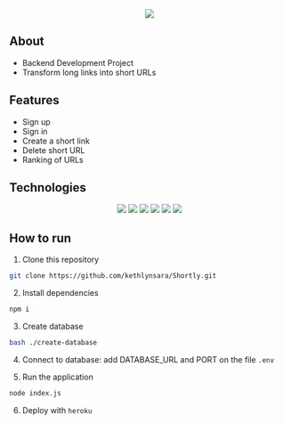 <div align="center">
	<img src="https://user-images.githubusercontent.com/98347928/173277544-7d2b3cd1-2675-45fd-b2d2-af6b1f072523.png">
</div>

## About
- Backend Development Project
- Transform long links into short URLs


## Features
- Sign up
- Sign in
- Create a short link
- Delete short URL
- Ranking of URLs

## Technologies

<div align="center">
	<img src="https://img.shields.io/badge/Node.js-339933?style=for-the-badge&logo=nodedotjs&logoColor=white" >
	<img src="https://img.shields.io/badge/npm-CB3837?style=for-the-badge&logo=npm&logoColor=white" >
	<img src="https://img.shields.io/badge/JavaScript-323330?style=for-the-badge&logo=javascript&logoColor=F7DF1E" >
	<img src="https://img.shields.io/badge/Express.js-000000?style=for-the-badge&logo=express&logoColor=white" >
	<img src="https://img.shields.io/badge/PostgreSQL-316192?style=for-the-badge&logo=postgresql&logoColor=white" >
	<img src="https://img.shields.io/badge/Heroku-430098?style=for-the-badge&logo=heroku&logoColor=white" >
</div>

## How to run

1. Clone this repository
```bash
git clone https://github.com/kethlynsara/Shortly.git
```
2. Install dependencies
```bash
npm i
```
3. Create database
```bash
bash ./create-database
```
4. Connect to database: add DATABASE_URL and PORT on the file `.env`

5. Run the application
```bash
node index.js
```
6. Deploy with `heroku`
